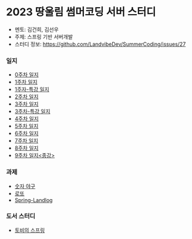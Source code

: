 # 2023 땅울림 썸머코딩 서버 스터디
- 멘토: 김건희, 김선우
- 주제: 스프링 기반 서버개발
- 스터디 정보: https://github.com/LandvibeDev/SummerCoding/issues/27
### 일지
- [0주차 일지](https://github.com/LandvibeDev/2023-Server-SummerCoding/blob/main/%EC%9D%BC%EC%A7%80/week0.md)
- [1주차 일지](https://github.com/LandvibeDev/2023-Server-SummerCoding/blob/main/%EC%9D%BC%EC%A7%80/week1.md)
- [1주자-특강 일지](https://github.com/LandvibeDev/2023-Server-SummerCoding/blob/main/%EC%9D%BC%EC%A7%80/%08week1-%ED%8A%B9%EA%B0%95.md)
- [2주차 일지](https://github.com/LandvibeDev/2023-Server-SummerCoding/blob/main/%EC%9D%BC%EC%A7%80/week2.md)
- [3주차 일지](https://github.com/LandvibeDev/2023-Server-SummerCoding/blob/main/%EC%9D%BC%EC%A7%80/week3.md)
- [3주차-특강 일지](https://github.com/LandvibeDev/2023-Server-SummerCoding/blob/main/%EC%9D%BC%EC%A7%80/week3-%ED%8A%B9%EA%B0%95.md)
- [4주차 일지](https://github.com/LandvibeDev/2023-Server-SummerCoding/blob/main/%EC%9D%BC%EC%A7%80/week4.md)
- [5주차 일지](https://github.com/LandvibeDev/2023-Server-SummerCoding/blob/main/%EC%9D%BC%EC%A7%80/week5.md)
- [6주차 일지](https://github.com/LandvibeDev/2023-Server-SummerCoding/blob/main/%EC%9D%BC%EC%A7%80/week6.md)
- [7주차 일지](https://github.com/LandvibeDev/2023-Server-SummerCoding/blob/main/%EC%9D%BC%EC%A7%80/week7.md)
- [8주차 일지](https://github.com/LandvibeDev/2023-Server-SummerCoding/blob/main/%EC%9D%BC%EC%A7%80/week8.md)
- [9주차 일지<종강>](https://github.com/LandvibeDev/2023-Server-SummerCoding/blob/main/%EC%9D%BC%EC%A7%80/week9.md)
### 과제
- [숫자 야구](https://github.com/LandvibeDev/java-baseball)
- [로또](https://github.com/LandvibeDev/java-lotto)
- [Spring-Landlog](https://github.com/LandvibeDev/spring-landlog/issues)

### 도서 스터디
- [토비의 스프링](https://github.com/LandvibeDev/2023-Toby-Spring)
